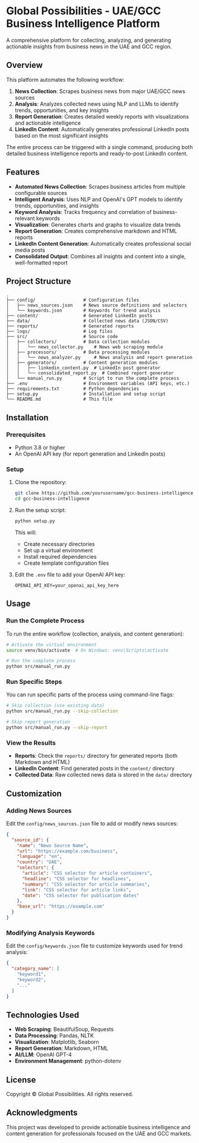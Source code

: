 # Global Possibilities - UAE/GCC Business Intelligence Platform

A comprehensive platform for collecting, analyzing, and generating actionable insights from business news in the UAE and GCC region.

## Overview

This platform automates the following workflow:

1. **News Collection**: Scrapes business news from major UAE/GCC news sources
2. **Analysis**: Analyzes collected news using NLP and LLMs to identify trends, opportunities, and key insights
3. **Report Generation**: Creates detailed weekly reports with visualizations and actionable intelligence
4. **LinkedIn Content**: Automatically generates professional LinkedIn posts based on the most significant insights

The entire process can be triggered with a single command, producing both detailed business intelligence reports and ready-to-post LinkedIn content.

## Features

- **Automated News Collection**: Scrapes business articles from multiple configurable sources
- **Intelligent Analysis**: Uses NLP and OpenAI's GPT models to identify trends, opportunities, and insights
- **Keyword Analysis**: Tracks frequency and correlation of business-relevant keywords
- **Visualization**: Generates charts and graphs to visualize data trends
- **Report Generation**: Creates comprehensive markdown and HTML reports
- **LinkedIn Content Generation**: Automatically creates professional social media posts
- **Consolidated Output**: Combines all insights and content into a single, well-formatted report

## Project Structure

```
.
├── config/                  # Configuration files
│   ├── news_sources.json    # News source definitions and selectors
│   └── keywords.json        # Keywords for trend analysis
├── content/                 # Generated LinkedIn posts
├── data/                    # Collected news data (JSON/CSV)
├── reports/                 # Generated reports
├── logs/                    # Log files
├── src/                     # Source code
│   ├── collectors/          # Data collection modules
│   │   └── news_collector.py    # News web scraping module
│   ├── processors/          # Data processing modules
│   │   └── news_analyzer.py     # News analysis and report generation
│   ├── generators/          # Content generation modules
│   │   ├── linkedin_content.py  # LinkedIn post generator
│   │   └── consolidated_report.py  # Combined report generator
│   └── manual_run.py        # Script to run the complete process
├── .env                     # Environment variables (API keys, etc.)
├── requirements.txt         # Python dependencies
├── setup.py                 # Installation and setup script
└── README.md                # This file
```

## Installation

### Prerequisites

- Python 3.8 or higher
- An OpenAI API key (for report generation and LinkedIn posts)

### Setup

1. Clone the repository:
   ```bash
   git clone https://github.com/yourusername/gcc-business-intelligence.git
   cd gcc-business-intelligence
   ```

2. Run the setup script:
   ```bash
   python setup.py
   ```

   This will:
   - Create necessary directories
   - Set up a virtual environment
   - Install required dependencies
   - Create template configuration files

3. Edit the `.env` file to add your OpenAI API key:
   ```
   OPENAI_API_KEY=your_openai_api_key_here
   ```

## Usage

### Run the Complete Process

To run the entire workflow (collection, analysis, and content generation):

```bash
# Activate the virtual environment
source venv/bin/activate  # On Windows: venv\Scripts\activate

# Run the complete process
python src/manual_run.py
```

### Run Specific Steps

You can run specific parts of the process using command-line flags:

```bash
# Skip collection (use existing data)
python src/manual_run.py --skip-collection

# Skip report generation
python src/manual_run.py --skip-report
```

### View the Results

- **Reports**: Check the `reports/` directory for generated reports (both Markdown and HTML)
- **LinkedIn Content**: Find generated posts in the `content/` directory
- **Collected Data**: Raw collected news data is stored in the `data/` directory

## Customization

### Adding News Sources

Edit the `config/news_sources.json` file to add or modify news sources:

```json
{
  "source_id": {
    "name": "News Source Name",
    "url": "https://example.com/business",
    "language": "en",
    "country": "UAE",
    "selectors": {
      "article": "CSS selector for article containers",
      "headline": "CSS selector for headlines",
      "summary": "CSS selector for article summaries",
      "link": "CSS selector for article links",
      "date": "CSS selector for publication dates"
    },
    "base_url": "https://example.com"
  }
}
```

### Modifying Analysis Keywords

Edit the `config/keywords.json` file to customize keywords used for trend analysis:

```json
{
  "category_name": [
    "keyword1",
    "keyword2",
    "..."
  ]
}
```

## Technologies Used

- **Web Scraping**: BeautifulSoup, Requests
- **Data Processing**: Pandas, NLTK
- **Visualization**: Matplotlib, Seaborn
- **Report Generation**: Markdown, HTML
- **AI/LLM**: OpenAI GPT-4
- **Environment Management**: python-dotenv

## License

Copyright © Global Possibilities. All rights reserved.

## Acknowledgments

This project was developed to provide actionable business intelligence and content generation for professionals focused on the UAE and GCC markets. 